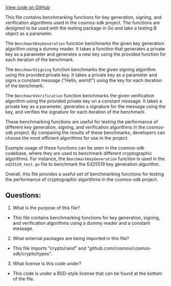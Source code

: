 [View code on GitHub](https://github.com/cosmos/cosmos-sdk.git/crypto/keys/internal/benchmarking/bench.go)

This file contains benchmarking functions for key generation, signing, and verification algorithms used in the cosmos-sdk project. The functions are designed to be used with the testing package in Go and take a testing.B object as a parameter. 

The `BenchmarkKeyGeneration` function benchmarks the given key generation algorithm using a dummy reader. It takes a function that generates a private key as a parameter and generates a new key using the provided function for each iteration of the benchmark. 

The `BenchmarkSigning` function benchmarks the given signing algorithm using the provided private key. It takes a private key as a parameter and signs a constant message ("Hello, world!") using the key for each iteration of the benchmark. 

The `BenchmarkVerification` function benchmarks the given verification algorithm using the provided private key on a constant message. It takes a private key as a parameter, generates a signature for the message using the key, and verifies the signature for each iteration of the benchmark. 

These benchmarking functions are useful for testing the performance of different key generation, signing, and verification algorithms in the cosmos-sdk project. By comparing the results of these benchmarks, developers can choose the most efficient algorithms for use in the project. 

Example usage of these functions can be seen in the cosmos-sdk codebase, where they are used to benchmark different cryptographic algorithms. For instance, the `BenchmarkKeyGeneration` function is used in the `ed25519_test.go` file to benchmark the Ed25519 key generation algorithm. 

Overall, this file provides a useful set of benchmarking functions for testing the performance of cryptographic algorithms in the cosmos-sdk project.
## Questions: 
 1. What is the purpose of this file?
- This file contains benchmarking functions for key generation, signing, and verification algorithms using a dummy reader and a constant message.

2. What external packages are being imported in this file?
- This file imports "crypto/rand" and "github.com/cosmos/cosmos-sdk/crypto/types".

3. What license is this code under?
- This code is under a BSD-style license that can be found at the bottom of the file.